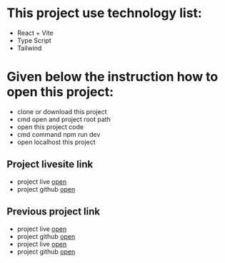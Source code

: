 # This project use technology list:

* React + Vite
* Type Script
* Tailwind

# Given below the instruction how to open this project:

* clone or download this project
* cmd open and project root path
* open this project code
* cmd command npm run dev 
* open localhost this project

## Project livesite link 

- project live [open](https://flight-booking-six.vercel.app/)
- project github [open](https://github.com/ibrahimsarder96/flightdeals)

## Previous project link

- project live [open](https://bdfashonova.firebaseapp.com/)
- project github [open](https://github.com/ibrahimsarder96/fashionova-client-side/)
- project live [open](https://weatherea.netlify.app/)
- project github [open](https://github.com/ibrahimsarder96/weather-app)
